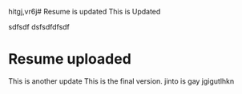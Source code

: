 hitgj,vr6j# Resume is updated
This is Updated

sdfsdf
dsfsdfdfsdf

# Resume uploaded
This is another update
This is the final version.
jinto is gay
jgigutlhkn